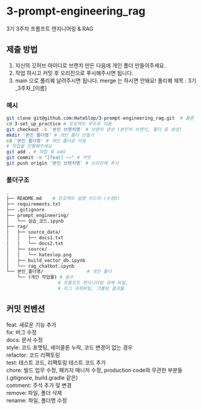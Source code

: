 # 3-prompt-engineering_rag
3기 3주차 프롬프트 엔지니어링 & RAG

## 제출 방법

1. 자신의 깃허브 아이디로 브랜치 만든 다음에 개인 폴더 만들어주세요.
2. 작업 하시고 커밋 후 오리진으로 푸시해주시면 됩니다.
3. main 으로 풀리퀘 날려주시면 됩니다. merge 는 하시면 안돼요! 풀리퀘 제목 : 3기_3주차_[이름]

### 예시

```bash
git clone git@github.com:HateSlop/3-prompt-engineering_rag.git  # 클론
cd 3-set_up_practice # 프로젝트 루트로 이동
git checkout -b '본인 브랜치명' # 브랜치 생성 (본인의 브랜치, 폴더 등 생성)
mkdir '본인 폴더명' # 개인 폴더 만들기
cd '본인 폴더명' # 개인 폴더로 이동
# 작업을 진행해주세요
git add . # 작업 후 add
git commit -m "[feat] ~~" # 커밋
git push origin '본인 브랜치명' # 오리진에 푸시
```

### 폴더구조

```bash
.
├── README.md    # 프로젝트 설명 리드미 (수정X)
├── requirements.txt
├── .gitignore
├── prompt_engineering/
│   └── 실습_코드.ipynb
├── rag/
│   ├── source_data/
│   │   ├── docs1.txt
│   │   └── docs2.txt
│   ├── source/
│   │   └── hateslop.png
│   ├── build_vector_db.ipynb
│   └── rag_chatbot.ipynb
└── 본인_폴더명/                # 개인 폴더
    └── (개인 작업물) # 필수 
                   # 프롬프트 엔지니어링 과제 파일, 
                   # 라그 과제파일, 크롤링 결과물
```

## 커밋 컨벤션

feat: 새로운 기능 추가  
fix: 버그 수정  
docs: 문서 수정  
style: 코드 포맷팅, 세미콜론 누락, 코드 변경이 없는 경우  
refactor: 코드 리팩토링  
test: 테스트 코드, 리팩토링 테스트 코드 추가  
chore: 빌드 업무 수정, 패키지 매니저 수정, production code와 무관한 부분들 (.gitignore, build.gradle 같은)  
comment: 주석 추가 및 변경  
remove: 파일, 폴더 삭제  
rename: 파일, 폴더명 수정

